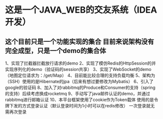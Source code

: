 ﻿这是一个JAVA_WEB的交友系统（IDEA开发）
====
这个目前只是一个功能实现的集合
目前来说架构没有完全成型，只是一个demo的集合体
----
1、实现了拦截器拦截放行请求的demo
2、实现了模仿Redis的HttpSession的并实现序列化的demo（验证码的session共享）
3、实现了WebSocket的demo（地图定位请求为：/get/Map）
4、目前能比较合理的支持负载均衡
5、架构为（SSH）使用的是Hibernate的jpa（后来有想过要修改为Mybatis）
6、引入了google的验证码
8、加入了对rabbitmq的Produce和Consumer的支持（spring的支持）后续考虑换成rocketmq
9、手动写了java邮件认证的demo，并通过rabbitmq进行邮箱认证
10、本平台框架使用了cookie作为Token载体
	使用的是令牌下发的方式登录认证（默认登录时间为1小时可以在redis修改）
	一次登录就无需再次登录


